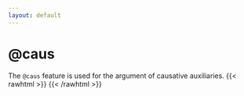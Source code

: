 ```yaml
---
layout: default
---
```


# **@caus**

The `@caus` feature is used for the argument of causative auxiliaries.
{{< rawhtml >}}
    <reactive-dep-tree
      interactive="true"
      shown-metas="text_en"
      shown-features="UPOS,LEMMA,FEATS.Tense,FEATS.VerbForm,FEATS.Number,FEATS.Person,MISC.Gloss"
      hidden-features="XPOS"
      conll="
      # text_en = He makes his troops go faster.
      1	Il	il	PRON	_	_	2	subj@caus	_	Gloss=he
      2	fait	faire	AUX	_	_	0	root	_	Gloss=make
      3	accélérer	accélérer	VERB	_	_	2	comp:aux@caus	_	Gloss=accelerate
      4	ses	son	DET	_	_	5	det	_	Gloss=his
      5	troupes	troupe	NOUN	_	_	2	comp:obj@agent	_	Gloss=troops
      "
    ></reactive-dep-tree>
{{< /rawhtml >}}

